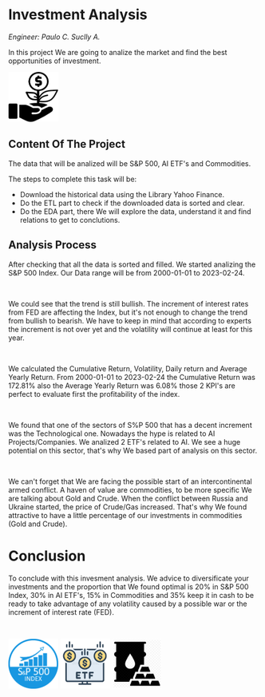# **Investment Analysis**

_Engineer: Paulo C. Suclly A._


In this project We are going to analize the market and find the best opportunities of investment.

<img src="./_src/investment.png" alt="Fast API Image" width="100" height="100">

## **Content Of The Project**

The data that will be analized will be S&P 500, AI ETF's and Commodities.

The steps to complete this task will be:
* Download the historical data using the Library Yahoo Finance.
* Do the ETL part to check if the downloaded data is sorted and clear.
* Do the EDA part, there We will explore the data, understand it and find relations to get to conclutions.

## **Analysis Process**

After checking that all the data is sorted and filled. We started analizing the S&P 500 Index. Our Data range will be from 2000-01-01 to 2023-02-24.

<br>

We could see that the trend is still bullish. The increment of interest rates from FED are affecting the Index, but it's not enough to change the trend from bullish to bearish. We have to keep in mind that according to experts the increment is not over yet and the volatility will continue at least for this year.

<br>

We calculated the Cumulative Return, Volatility, Daily return and Average Yearly Return. From 2000-01-01 to 2023-02-24 the Cumulative Return was 172.81% also the Average Yearly Return was 6.08% those 2 KPI's are perfect to evaluate first the profitability of the index.

<br>

We found that one of the sectors of S%P 500 that has a decent increment was the Technological one. Nowadays the hype is related to AI Projects/Companies. We analized 2 ETF's related to AI. We see a huge potential on this sector, that's why We based part of analysis on this sector.

<br>

We can't forget that We are facing the possible start of an intercontinental armed conflict. A haven of value are commodities, to be more specific We are talking about Gold and Crude. When the conflict between Russia and Ukraine started, the price of Crude/Gas increased. That's why We found attractive to have a little percentage of our investments in commodities (Gold and Crude).

# **Conclusion**

To conclude with this invesment analysis. We advice to diversificate your investments and the proportion that We found optimal is 20% in S&P 500 Index, 30% in AI ETF's, 15% in Commodities and 35% keep it in cash to be ready to take advantage of any volatility caused by a possible war or the increment of interest rate (FED).

<br>


<img src="./_src/SP500-logo.png" alt="Fast API Image" width="100" height="100"> <img src="./_src/ETF_icon.jpg" alt="Fast API Image" width="100" height="100"> <img src="./_src/Commodities_Logo.jpg" alt="Fast API Image" width="100" height="100">


